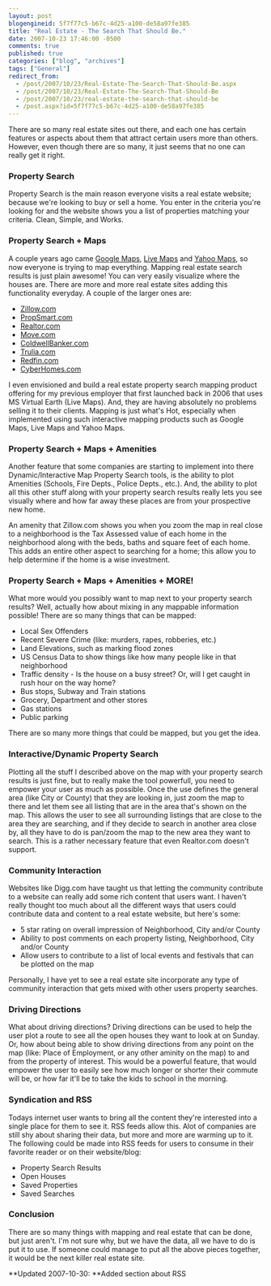 ```yaml
---
layout: post
blogengineid: 5f7f77c5-b67c-4d25-a100-de58a97fe385
title: "Real Estate - The Search That Should Be."
date: 2007-10-23 17:46:00 -0500
comments: true
published: true
categories: ["blog", "archives"]
tags: ["General"]
redirect_from: 
  - /post/2007/10/23/Real-Estate-The-Search-That-Should-Be.aspx
  - /post/2007/10/23/Real-Estate-The-Search-That-Should-Be
  - /post/2007/10/23/real-estate-the-search-that-should-be
  - /post.aspx?id=5f7f77c5-b67c-4d25-a100-de58a97fe385
---
```

<!-- more -->

There are so many real estate sites out there, and each one has certain features or aspects about them that attract certain users more than others. However, even though there are so many, it just seems that no one can really get it right.
<H3>Property Search</H3>

Property Search is the main reason everyone visits a real estate website; because we're looking to buy or sell a home. You enter in the criteria you're looking for and the website shows you a list of properties matching your criteria. Clean, Simple, and Works.
<H3>Property Search + Maps</H3>

A couple years ago came <A href="http://maps.google.com/" rel="external nofollow">Google Maps</A>, <A href="http://maps.live.com/" rel="external nofollow">Live Maps</A> and <A href="http://maps.yahoo.com/" rel="external nofollow">Yahoo Maps</A>, so now everyone is trying to map everything. Mapping real estate search results is just plain awesome! You can very easily visualize where the houses are. There are more and more real estate sites adding this functionality everyday. A couple of the larger ones are:
<UL>
<LI><A href="http://zillow.com/" rel="external nofollow">Zillow.com</A> 
<LI><A href="http://propsmart.com/" rel="external nofollow">PropSmart.com</A> 
<LI><A href="http://realtor.com/" rel="external nofollow">Realtor.com</A> 
<LI><A href="http://move.com/" rel="external nofollow">Move.com</A> 
<LI><A href="http://coldwellbanker.com/">ColdwellBanker.com</A> 
<LI><A href="http://trulia.com/" rel="external nofollow">Trulia.com</A> 
<LI><A href="http://redfin.com/" rel="external nofollow">Redfin.com</A> 
<LI><A href="http://www.cyberhomes.com/" rel="external nofollow">CyberHomes.com</A></LI></UL>

I even envisioned and build a real estate property search mapping product offering for my previous employer that first launched back in 2006 that uses MS Virtual Earth (Live Maps). And, they are having absolutely no problems selling it to their clients. Mapping is just what's Hot, especially when implemented using such interactive mapping products such as Google Maps, Live Maps and Yahoo Maps.
<H3>Property Search + Maps + Amenities</H3>

Another feature that some companies are starting to implement into there Dynamic/Interactive Map Property Search tools, is the ability to plot Amenities (Schools, Fire Depts., Police Depts., etc.). And, the ability to plot all this other stuff along with your property search results really lets you see visually where and how far away these places are from your prospective new home.

An amenity that Zillow.com shows you when you zoom the map in real close to a neighborhood is the Tax Assessed value of each home in the neighborhood along with the beds, baths and square feet of each home. This adds an entire other aspect to searching for a home; this allow you to help determine if the home is a wise investment.
<H3>Property Search + Maps + Amenities + MORE!</H3>

What more would you possibly want to map next to your property search results? Well, actually how about mixing in any mappable information possible! There are so many things that can be mapped:
<UL>
<LI>Local Sex Offenders 
<LI>Recent Severe Crime (like: murders, rapes, robberies, etc.) 
<LI>Land Elevations, such as marking flood zones 
<LI>US Census Data to show things like how many people like in that neighborhood 
<LI>Traffic density - Is the house on a busy street? Or, will I get caught in rush hour on the way home? 
<LI>Bus stops, Subway and Train stations 
<LI>Grocery, Department and other stores 
<LI>Gas stations 
<LI>Public parking</LI></UL>

There are so many more things that could be mapped, but you get the idea.
<H3>Interactive/Dynamic Property Search</H3>

Plotting all the stuff I described above on the map with your property search results is just fine, but to really make the tool powerfull, you need to empower your user as much as possible. Once the use defines the general area (like City or County) that they are looking in, just zoom the map to there and let them see all listing that are in the area that's shown on the map. This allows the user to see all surrounding listings that are close to the area they are searching, and if they decide to search in another area close by, all they have to do is pan/zoom the map to the new area they want to search. This is a rather necessary feature that even Realtor.com doesn't support.
<H3>Community Interaction</H3>

Websites like Digg.com have taught us that letting the community contribute to a website can really add some rich content that users want. I haven't really thought too much about all the different ways that users could contribute data and content to a real estate website, but here's some:
<UL>
<LI>5 star rating on overall impression of Neighborhood, City and/or County 
<LI>Ability to post comments on each property listing, Neighborhood, City and/or County 
<LI>Allow users to contribute to a list of local events and festivals that can be plotted on the map</LI></UL>

Personally, I have yet to see a real estate site incorporate any type of community interaction that gets mixed with other users property searches.
<H3>Driving Directions</H3>

What about driving directions? Driving directions can be used to help the user plot a route to see all the open houses they want to look at on Sunday. Or, how about being able to show driving directions from any point on the map (like: Place of Employment, or any other aminity on the map) to and from the property of interest. This would be a powerful feature, that would empower the user to easily see how much longer or shorter their commute will be, or how far it'll be to take the kids to school in the morning.
<H3>Syndication and RSS</H3>

Todays internet user wants to bring all the content they're interested into a single place for them to see it. RSS feeds allow this. Alot of companies are still shy about sharing their data, but more and more are warming up to it. The following could be made into RSS feeds for users to consume in their favorite reader or on their website/blog:
<UL>
<LI>Property Search Results 
<LI>Open Houses 
<LI>Saved Properties 
<LI>Saved Searches</LI></UL>
<H3>Conclusion</H3>

There are so many things with mapping and real estate that can be done, but just aren't. I'm not sure why, but we have the data, all we have to do is put it to use. If someone could manage to put all the above pieces together, it would be the next killer real estate site.

**Updated 2007-10-30: **Added section about RSS
